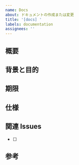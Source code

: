 ```yaml
---
name: Docs
about: ドキュメントの作成または変更
title: '[docs] '
labels: documentation
assignees: ''
---
```


## 概要


## 背景と目的


## 期限


## 仕様


## 関連 Issues

- [ ]

## 参考
